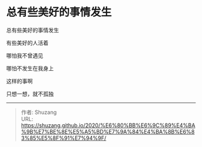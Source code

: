 # 总有些美好的事情发生


总有些美好的事情发生

有些美好的人活着

哪怕我不曾遇见

哪怕不发生在我身上

这样的事啊

只想一想，就不孤独


---

> 作者: Shuzang  
> URL: https://shuzang.github.io/2020/%E6%80%BB%E6%9C%89%E4%BA%9B%E7%BE%8E%E5%A5%BD%E7%9A%84%E4%BA%8B%E6%83%85%E5%8F%91%E7%94%9F/  

